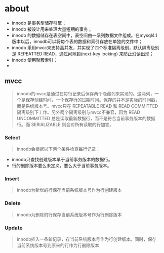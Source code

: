 # about

* innodb 是事务型储存引擎；
* innodb 被设计用来处理大量短期的事务；
* innodb 的数据储存在表空间中，表空间由一系列数据文件组成。在mysql4.1版本以后，innodb可以将每个表的数据和索引存放在单独的文件中；
* innodb 采用mvcc来支持高并发，并实现了四个标准隔离级别，默认隔离级别是 REPEATTED READ，通过间隙锁(next-key locking) 来防止幻读出现；
* innodb 使用聚簇索引；
* 

## mvcc

> innodb的mvcc是通过在每行记录后保存两个隐藏列来实现的。这两列，一个是保存创建时间，一个保存行的过期时间。保存的并不是实际的时间戳，而是系统版本号。mvcc只在 REPEATABLE READ 和 READ COMMITTED 隔离级别下工作。另外两个隔离级别与mvcc不兼容，因为 READ UNCOMMITTED 总是读取最新数据行，而不是符合当前事务版本的数据行。而 SERIALIZABLE 则会对所有读取的行加锁。

### Select

> innodb会根据以下两个条件检查每行记录：

* innodb只查找创建版本早于当前事务版本的数据行。
* 行的删除版本要么未定义，要么大于当前事务版本。

### Insert

> innodb为新增的行保存当前系统版本号作为行创建版本

### Delete

> innodb为删除的行保存当前系统版本号作为行删除版本

### Update

> innodb插入一条新记录，存当前系统版本号作为行创建版本。同时，保存当前系统版本号到原来的行作为行删除版本

